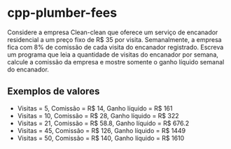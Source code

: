 # cpp-plumber-fees

Considere a empresa Clean-clean que oferece um serviço de encanador residencial a um preço fixo de R$ 35 por visita.
Semanalmente, a empresa fica com 8% de comissão de cada visita do encanador registrado.
Escreva um programa que leia a quantidade de visitas do encanador por semana, calcule a comissão da empresa e mostre somente o ganho líquido semanal do encanador.

## Exemplos de valores

* Visitas = 5, Comissão = R$ 14, Ganho líquido = R$ 161
* Visitas = 10, Comissão = R$ 28, Ganho líquido = R$ 322
* Visitas = 21, Comissão = R$ 58.8, Ganho líquido = R$ 676.2
* Visitas = 45, Comissão = R$ 126, Ganho líquido = R$ 1449
* Visitas = 50, Comissão = R$ 140, Ganho líquido = R$ 1610
